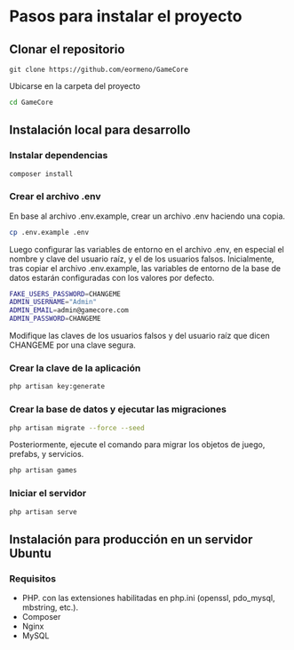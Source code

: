 # Pasos para instalar el proyecto
## Clonar el repositorio
```
git clone https://github.com/eormeno/GameCore
```
Ubicarse en la carpeta del proyecto
```bash
cd GameCore
```
## Instalación local para desarrollo
### Instalar dependencias
```bash
composer install
```
### Crear el archivo .env
En base al archivo .env.example, crear un archivo .env haciendo una copia.
```bash
cp .env.example .env
```
Luego configurar las variables de entorno en el archivo .env, en especial el nombre y clave del usuario raíz, y el de los usuarios falsos.
Inicialmente, tras copiar el archivo .env.example, las variables de entorno de la base de datos estarán configuradas con los valores por defecto.

```bash
FAKE_USERS_PASSWORD=CHANGEME
ADMIN_USERNAME="Admin"
ADMIN_EMAIL=admin@gamecore.com
ADMIN_PASSWORD=CHANGEME
```
Modifique las claves de los usuarios falsos y del usuario raíz que dicen CHANGEME por una clave segura.

###  Crear la clave de la aplicación
```bash
php artisan key:generate
```

### Crear la base de datos y ejecutar las migraciones
```bash
php artisan migrate --force --seed
```
Posteriormente, ejecute el comando para migrar los objetos de juego, prefabs, y servicios.
```bash
php artisan games
```
### Iniciar el servidor
```bash
php artisan serve
```

## Instalación para producción en un servidor Ubuntu
### Requisitos
- PHP. con las extensiones habilitadas en php.ini (openssl, pdo_mysql, mbstring, etc.).
- Composer
- Nginx
- MySQL
